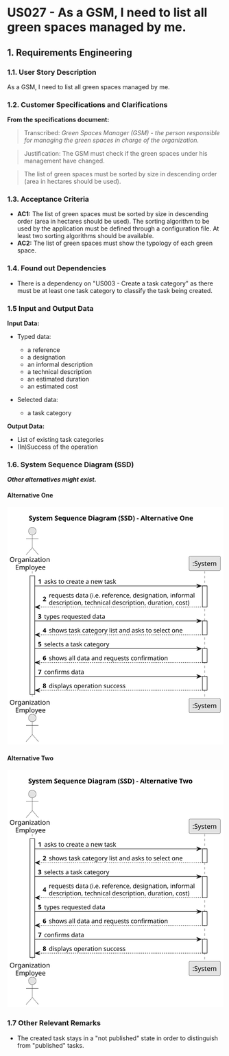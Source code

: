 # US027 - As a GSM, I need to list all green spaces managed by me.


## 1. Requirements Engineering

### 1.1. User Story Description

As a GSM, I need to list all green spaces managed by me.

### 1.2. Customer Specifications and Clarifications 

**From the specifications document:**

> Transcribed: _Green Spaces Manager (GSM) - the person responsible for managing the green spaces in charge of the organization._ 

> Justification: The GSM must check if the green spaces under his management have changed. 

>The list of green spaces must be sorted by size in descending order (area in hectares should be used). 

[//]: # (> **Question:** Which is the unit of measurement used to estimate duration?)

[//]: # (>)

[//]: # (> **Answer:** Duration is estimated in days.)

[//]: # ()
[//]: # (> **Question:** Monetary data is expressed in any particular currency?)

[//]: # (>)

[//]: # (> **Answer:** Monetary data &#40;e.g. estimated cost of a task&#41; is indicated in POT &#40;virtual currency internal to the platform&#41;.)

### 1.3. Acceptance Criteria

* **AC1:** The list of green spaces must be sorted by size in descending order (area in hectares should be used). The sorting algorithm to be used by the application must be defined through a configuration file. At least two sorting algorithms should be available.
* **AC2:** The list of green spaces must show the typology of each green space.

### 1.4. Found out Dependencies

* There is a dependency on "US003 - Create a task category" as there must be at least one task category to classify the task being created.

### 1.5 Input and Output Data

**Input Data:**

* Typed data:
    * a reference
    * a designation 
    * an informal description
    * a technical description
    * an estimated duration
    * an estimated cost
	
* Selected data:
    * a task category 

**Output Data:**

* List of existing task categories
* (In)Success of the operation

### 1.6. System Sequence Diagram (SSD)

**_Other alternatives might exist._**

#### Alternative One

![System Sequence Diagram - Alternative One](svg/us006-system-sequence-diagram-alternative-one.svg)

#### Alternative Two

![System Sequence Diagram - Alternative Two](svg/us006-system-sequence-diagram-alternative-two.svg)

### 1.7 Other Relevant Remarks

* The created task stays in a "not published" state in order to distinguish from "published" tasks.